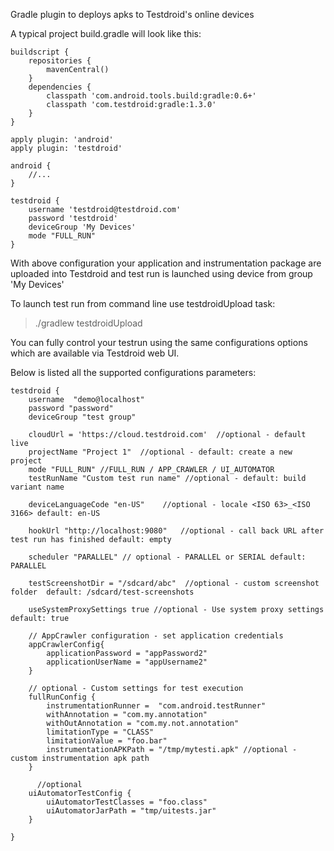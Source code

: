 Gradle plugin to deploys apks to Testdroid's online devices

A typical project build.gradle will look like this:

    buildscript {
        repositories {
            mavenCentral()
        }
        dependencies {
            classpath 'com.android.tools.build:gradle:0.6+'
            classpath 'com.testdroid:gradle:1.3.0'
        }
    }
    
    apply plugin: 'android'
    apply plugin: 'testdroid'
    
    android {
        //...
    }
    
    testdroid {
        username 'testdroid@testdroid.com'
        password 'testdroid'
        deviceGroup 'My Devices'
        mode "FULL_RUN"
    }


With above configuration your application and instrumentation package 
are uploaded into Testdroid and test run is launched using device from group 'My Devices'

To launch test run from command line use testdroidUpload task:
>./gradlew testdroidUpload


You can fully control your testrun using the same configurations options which are available via Testdroid web UI.

Below is listed all the supported configurations parameters:

    testdroid {
        username  "demo@localhost"
        password "password"
        deviceGroup "test group"

        cloudUrl = 'https://cloud.testdroid.com'  //optional - default live
        projectName "Project 1"  //optional - default: create a new project
        mode "FULL_RUN" //FULL_RUN / APP_CRAWLER / UI_AUTOMATOR
        testRunName "Custom test run name" //optional - default: build variant name

        deviceLanguageCode "en-US"    //optional - locale <ISO 63>_<ISO 3166> default: en-US
    
        hookUrl "http://localhost:9080"   //optional - call back URL after test run has finished default: empty
    
        scheduler "PARALLEL" // optional - PARALLEL or SERIAL default: PARALLEL
    
        testScreenshotDir = "/sdcard/abc"  //optional - custom screenshot folder  default: /sdcard/test-screenshots
    
        useSystemProxySettings true //optional - Use system proxy settings  default: true
    
        // AppCrawler configuration - set application credentials
        appCrawlerConfig{
            applicationPassword = "appPassword2"
            applicationUserName = "appUsername2"
        }
    
        // optional - Custom settings for test execution
        fullRunConfig {
            instrumentationRunner =  "com.android.testRunner"
            withAnnotation = "com.my.annotation"
            withOutAnnotation = "com.my.not.annotation"
            limitationType = "CLASS"
            limitationValue = "foo.bar"
            instrumentationAPKPath = "/tmp/mytesti.apk" //optional - custom instrumentation apk path
        }
    
          //optional
        uiAutomatorTestConfig {
            uiAutomatorTestClasses = "foo.class"
            uiAutomatorJarPath = "tmp/uitests.jar"
        }
        
    }



